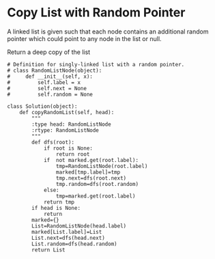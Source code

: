 #  Copy List with Random Pointer

A linked list is given such that each node contains an additional random pointer which could point to any node in the list or null.

Return a deep copy of the list

```
# Definition for singly-linked list with a random pointer.
# class RandomListNode(object):
#     def __init__(self, x):
#         self.label = x
#         self.next = None
#         self.random = None

class Solution(object):
    def copyRandomList(self, head):
        """
        :type head: RandomListNode
        :rtype: RandomListNode
        """
        def dfs(root):
            if root is None:
                return root
            if  not marked.get(root.label):
                tmp=RandomListNode(root.label)
                marked[tmp.label]=tmp
                tmp.next=dfs(root.next)
                tmp.random=dfs(root.random)
            else:
                tmp=marked.get(root.label)
            return tmp
        if head is None:
            return 
        marked={}
        List=RandomListNode(head.label)
        marked[List.label]=List
        List.next=dfs(head.next)
        List.random=dfs(head.random)
        return List
```
